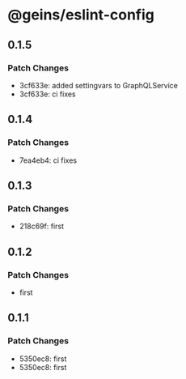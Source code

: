 # @geins/eslint-config

## 0.1.5

### Patch Changes

- 3cf633e: added settingvars to GraphQLService
- 3cf633e: ci fixes

## 0.1.4

### Patch Changes

- 7ea4eb4: ci fixes

## 0.1.3

### Patch Changes

- 218c69f: first

## 0.1.2

### Patch Changes

- first

## 0.1.1

### Patch Changes

- 5350ec8: first
- 5350ec8: first
